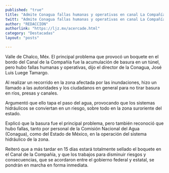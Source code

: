 ```yaml
---
published: "true"
title: "Admite Conagua fallas humanas y operativas en canal La Compañía"
twitt: "Admite Conagua fallas humanas y operativas en canal La Compañía"
author: "REDACCION"
authorlink: "https://ljz.mx/acercade.html"
category: "Destacadas"
layout: "posts"

---
```



  Valle de Chalco, Méx. El principal problema que provocó un boquete en el bordo del Canal de la Compañía fue la acumulación de basura en un túnel, pero hubo fallas humanas y operativas, dijo el director de la Conagua, José Luis Luege Tamargo.



  Al realizar un recorrido en la zona afectada por las inundaciones, hizo un llamado a las autoridades y los ciudadanos en general para no tirar basura en ríos, presas y canales.



  Argumentó que ello tapa el paso del agua, provocando que los sistemas hidráulicos se conviertan en un riesgo, sobre todo en la zona suroriente del estado.



  Explicó que la basura fue el principal problema, pero también reconoció que hubo fallas, tanto por personal de la Comisión Nacional del Agua (Conagua), como del Estado de México, en la operación del sistema hidráulico de la zona.



  Reiteró que a más tardar en 15 días estará totalmente sellado el boquete en el Canal de la Compañía, y que los trabajos para disminuir riesgos y consecuencias, que se acordaron entre el gobierno federal y estatal, se pondrán en marcha en forma inmediata.

